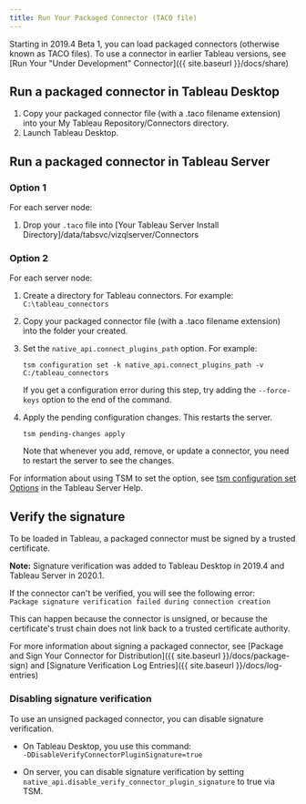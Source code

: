 ```yaml
---
title: Run Your Packaged Connector (TACO file)
---
```


Starting in 2019.4 Beta 1, you can load packaged connectors (otherwise known as TACO files). To use a connector in earlier Tableau versions, see  [Run Your "Under Development" Connector]({{ site.baseurl }}/docs/share)

## Run a packaged connector in Tableau Desktop
1. Copy your packaged connector file (with a .taco filename extension) into your My Tableau Repository/Connectors directory. 
1. Launch Tableau Desktop.

## Run a packaged connector in Tableau Server
### Option 1
For each server node:
1. Drop your `.taco` file into [Your Tableau Server Install Directory]/data/tabsvc/vizqlserver/Connectors


### Option 2
For each server node:
1. Create a directory for Tableau connectors. For example:   
`C:\tableau_connectors`
1. Copy your packaged connector file (with a .taco filename extension) into  the folder your created.
1. Set the `native_api.connect_plugins_path` option. For example:

    ```
    tsm configuration set -k native_api.connect_plugins_path -v C:/tableau_connectors
    ```

    If you get a configuration error during this step, try adding the `--force-keys` option to the end of the command.

1. Apply the pending configuration changes.  This restarts the server.

    ```
    tsm pending-changes apply
    ```

    Note that whenever you add, remove, or update a connector, you need to restart the server to see the changes.

For information about using TSM to set the option, see [tsm configuration set Options](https://onlinehelp.tableau.com/current/server-linux/en-us/cli_configuration-set_tsm.htm) in the Tableau Server Help.

## Verify the signature

To be loaded in Tableau, a packaged connector must be signed by a trusted certificate. 

__Note:__ Signature verification was added to Tableau Desktop in 2019.4 and Tableau Server in 2020.1.

If the connector can't be verified, you will see the following error:    
`Package signature verification failed during connection creation`

This can happen because the connector is unsigned, or because the certificate's trust chain does not link back to a trusted certificate authority.

For more information about signing a packaged connector, see [Package and Sign Your Connector for Distribution]({{ site.baseurl }}/docs/package-sign) and [Signature Verification Log Entries]({{ site.baseurl }}/docs/log-entries)

### Disabling signature verification

To use an unsigned packaged connector, you can disable signature verification.

- On Tableau Desktop, you use this command:    
`-DDisableVerifyConnectorPluginSignature=true`

- On server, you can disable signature verification by setting  `native_api.disable_verify_connector_plugin_signature` to true via TSM.
